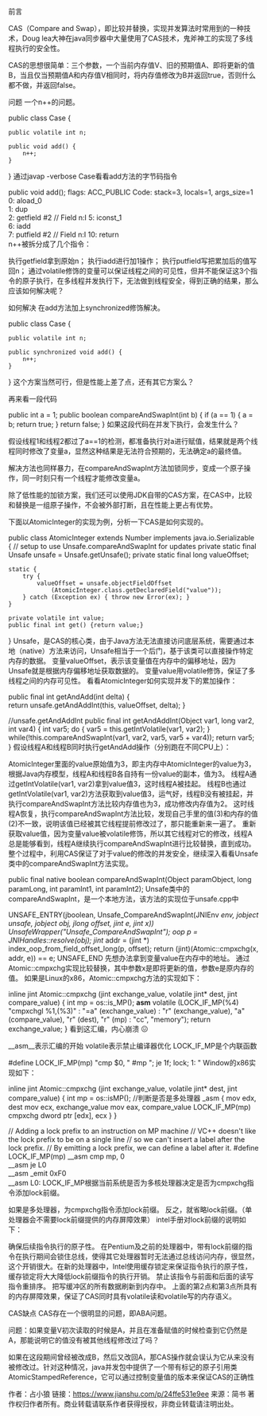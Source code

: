# 

前言

CAS（Compare and Swap），即比较并替换，实现并发算法时常用到的一种技术，Doug lea大神在java同步器中大量使用了CAS技术，鬼斧神工的实现了多线程执行的安全性。

CAS的思想很简单：三个参数，一个当前内存值V、旧的预期值A、即将更新的值B，当且仅当预期值A和内存值V相同时，将内存值修改为B并返回true，否则什么都不做，并返回false。

问题
一个n++的问题。

public class Case {

    public volatile int n;

    public void add() {
        n++;
    }
}
通过javap -verbose Case看看add方法的字节码指令

public void add();
    flags: ACC_PUBLIC
    Code:
      stack=3, locals=1, args_size=1
         0: aload_0       
         1: dup           
         2: getfield      #2                  // Field n:I
         5: iconst_1      
         6: iadd          
         7: putfield      #2                  // Field n:I
        10: return        
n++被拆分成了几个指令：

执行getfield拿到原始n；
执行iadd进行加1操作；
执行putfield写把累加后的值写回n；
通过volatile修饰的变量可以保证线程之间的可见性，但并不能保证这3个指令的原子执行，在多线程并发执行下，无法做到线程安全，得到正确的结果，那么应该如何解决呢？

如何解决
在add方法加上synchronized修饰解决。

public class Case {

    public volatile int n;

    public synchronized void add() {
        n++;
    }
}
这个方案当然可行，但是性能上差了点，还有其它方案么？

再来看一段代码

public int a = 1;
public boolean compareAndSwapInt(int b) {
    if (a == 1) {
        a = b;
        return true;
    }
    return false;
}
如果这段代码在并发下执行，会发生什么？

假设线程1和线程2都过了a==1的检测，都准备执行对a进行赋值，结果就是两个线程同时修改了变量a，显然这种结果是无法符合预期的，无法确定a的最终值。

解决方法也同样暴力，在compareAndSwapInt方法加锁同步，变成一个原子操作，同一时刻只有一个线程才能修改变量a。

除了低性能的加锁方案，我们还可以使用JDK自带的CAS方案，在CAS中，比较和替换是一组原子操作，不会被外部打断，且在性能上更占有优势。

下面以AtomicInteger的实现为例，分析一下CAS是如何实现的。

public class AtomicInteger extends Number implements java.io.Serializable {
    // setup to use Unsafe.compareAndSwapInt for updates
    private static final Unsafe unsafe = Unsafe.getUnsafe();
    private static final long valueOffset;

    static {
        try {
            valueOffset = unsafe.objectFieldOffset
                (AtomicInteger.class.getDeclaredField("value"));
        } catch (Exception ex) { throw new Error(ex); }
    }

    private volatile int value;
    public final int get() {return value;}
}
Unsafe，是CAS的核心类，由于Java方法无法直接访问底层系统，需要通过本地（native）方法来访问，Unsafe相当于一个后门，基于该类可以直接操作特定内存的数据。
变量valueOffset，表示该变量值在内存中的偏移地址，因为Unsafe就是根据内存偏移地址获取数据的。
变量value用volatile修饰，保证了多线程之间的内存可见性。
看看AtomicInteger如何实现并发下的累加操作：

public final int getAndAdd(int delta) {    
    return unsafe.getAndAddInt(this, valueOffset, delta);
}

//unsafe.getAndAddInt
public final int getAndAddInt(Object var1, long var2, int var4) {
    int var5;
    do {
        var5 = this.getIntVolatile(var1, var2);
    } while(!this.compareAndSwapInt(var1, var2, var5, var5 + var4));
    return var5;
}
假设线程A和线程B同时执行getAndAdd操作（分别跑在不同CPU上）：

AtomicInteger里面的value原始值为3，即主内存中AtomicInteger的value为3，根据Java内存模型，线程A和线程B各自持有一份value的副本，值为3。
线程A通过getIntVolatile(var1, var2)拿到value值3，这时线程A被挂起。
线程B也通过getIntVolatile(var1, var2)方法获取到value值3，运气好，线程B没有被挂起，并执行compareAndSwapInt方法比较内存值也为3，成功修改内存值为2。
这时线程A恢复，执行compareAndSwapInt方法比较，发现自己手里的值(3)和内存的值(2)不一致，说明该值已经被其它线程提前修改过了，那只能重新来一遍了。
重新获取value值，因为变量value被volatile修饰，所以其它线程对它的修改，线程A总是能够看到，线程A继续执行compareAndSwapInt进行比较替换，直到成功。
整个过程中，利用CAS保证了对于value的修改的并发安全，继续深入看看Unsafe类中的compareAndSwapInt方法实现。

public final native boolean compareAndSwapInt(Object paramObject, long paramLong, int paramInt1, int paramInt2);
Unsafe类中的compareAndSwapInt，是一个本地方法，该方法的实现位于unsafe.cpp中

UNSAFE_ENTRY(jboolean, Unsafe_CompareAndSwapInt(JNIEnv *env, jobject unsafe, jobject obj, jlong offset, jint e, jint x))
  UnsafeWrapper("Unsafe_CompareAndSwapInt");
  oop p = JNIHandles::resolve(obj);
  jint* addr = (jint *) index_oop_from_field_offset_long(p, offset);
  return (jint)(Atomic::cmpxchg(x, addr, e)) == e;
UNSAFE_END
先想办法拿到变量value在内存中的地址。
通过Atomic::cmpxchg实现比较替换，其中参数x是即将更新的值，参数e是原内存的值。
如果是Linux的x86，Atomic::cmpxchg方法的实现如下：

inline jint Atomic::cmpxchg (jint exchange_value, volatile jint* dest, jint compare_value) {
  int mp = os::is_MP();
  __asm__ volatile (LOCK_IF_MP(%4) "cmpxchgl %1,(%3)"
                    : "=a" (exchange_value)
                    : "r" (exchange_value), "a" (compare_value), "r" (dest), "r" (mp)
                    : "cc", "memory");
  return exchange_value;
}
看到这汇编，内心崩溃 😖

__asm__表示汇编的开始
volatile表示禁止编译器优化
LOCK_IF_MP是个内联函数

#define LOCK_IF_MP(mp) "cmp $0, " #mp "; je 1f; lock; 1: "
Window的x86实现如下：

inline jint Atomic::cmpxchg (jint exchange_value, volatile jint* dest, jint compare_value) {
    int mp = os::isMP(); //判断是否是多处理器
    _asm {
        mov edx, dest
        mov ecx, exchange_value
        mov eax, compare_value
        LOCK_IF_MP(mp)
        cmpxchg dword ptr [edx], ecx
    }
}

// Adding a lock prefix to an instruction on MP machine
// VC++ doesn't like the lock prefix to be on a single line
// so we can't insert a label after the lock prefix.
// By emitting a lock prefix, we can define a label after it.
#define LOCK_IF_MP(mp) __asm cmp mp, 0  \
                       __asm je L0      \
                       __asm _emit 0xF0 \
                       __asm L0:
LOCK_IF_MP根据当前系统是否为多核处理器决定是否为cmpxchg指令添加lock前缀。

如果是多处理器，为cmpxchg指令添加lock前缀。
反之，就省略lock前缀。（单处理器会不需要lock前缀提供的内存屏障效果）
intel手册对lock前缀的说明如下：

确保后续指令执行的原子性。
在Pentium及之前的处理器中，带有lock前缀的指令在执行期间会锁住总线，使得其它处理器暂时无法通过总线访问内存，很显然，这个开销很大。在新的处理器中，Intel使用缓存锁定来保证指令执行的原子性，缓存锁定将大大降低lock前缀指令的执行开销。
禁止该指令与前面和后面的读写指令重排序。
把写缓冲区的所有数据刷新到内存中。
上面的第2点和第3点所具有的内存屏障效果，保证了CAS同时具有volatile读和volatile写的内存语义。

CAS缺点
CAS存在一个很明显的问题，即ABA问题。

问题：如果变量V初次读取的时候是A，并且在准备赋值的时候检查到它仍然是A，那能说明它的值没有被其他线程修改过了吗？

如果在这段期间曾经被改成B，然后又改回A，那CAS操作就会误认为它从来没有被修改过。针对这种情况，java并发包中提供了一个带有标记的原子引用类AtomicStampedReference，它可以通过控制变量值的版本来保证CAS的正确性

作者：占小狼
链接：https://www.jianshu.com/p/24ffe531e9ee
来源：简书
著作权归作者所有。商业转载请联系作者获得授权，非商业转载请注明出处。